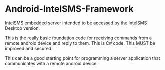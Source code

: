 # Android-IntelSMS-Framework
IntelSMS embedded server intended to be accessed by the IntelSMS Desktop version.

This is the really basic foundation code for receiving commands from a remote android device and reply to them.
This is C# code.
This MUST be improved and secured.

This can be a good starting point for programming a server application that communicates with a remote android device.
